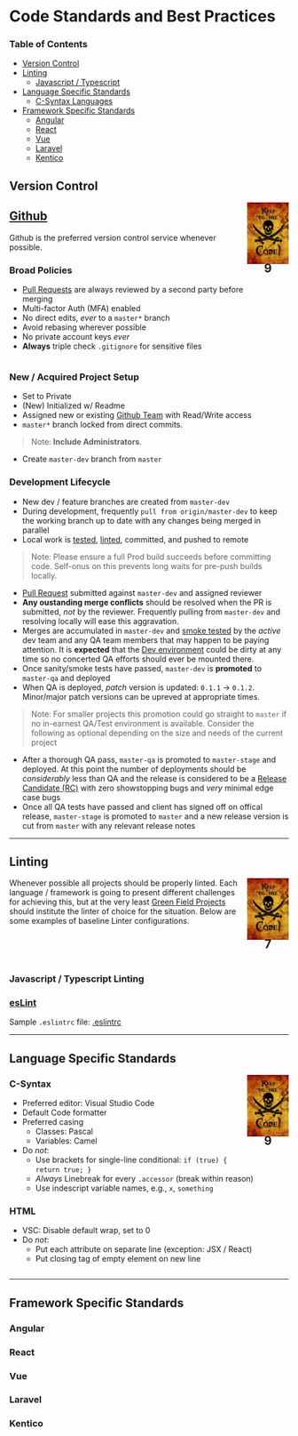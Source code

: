 # Code Standards and Best Practices

### Table of Contents
* [Version Control](#version-control)
* [Linting](#linting)
  * [Javascript / Typescript](#javascript-typescript-linting)
* [Language Specific Standards](#language-specific-standards)
  * [C-Syntax Languages](#c-syntax)
* [Framework Specific Standards](#framework-specific-standards)
  * [Angular](#angular)
  * [React](#react)
  * [Vue](#vue)
  * [Laravel](#laravel)
  * [Kentico](#laravel)

## Version Control

<section style="float: right; clear: both;">
  <img src="../../images/pirates_code.jpg" style="width: 75px" />
  <h2 style="text-align: center; margin-top: -8px">9</h2>
</section>

## [Github](../devops#github)
Github is the preferred version control service whenever possible.

### Broad Policies
* [Pull Requests](../devops#pull-requests) are always reviewed by a second party before merging
* Multi-factor Auth (MFA) enabled
* No direct edits, _ever_ to a `master*` branch
* Avoid rebasing wherever possible
* No private account keys _ever_
* **Always** triple check `.gitignore` for sensitive files

<div style="clear: both;"></div>

### New / Acquired Project Setup
* Set to Private
* (New) Initialized w/ Readme
* Assigned new or existing [Github Team](../devops#github-teams) with Read/Write access
* `master*` branch locked from direct commits. 
> Note: **Include Administrators**.
* Create `master-dev` branch from `master`

### Development Lifecycle
* New dev / feature branches are created from `master-dev`
* During development, frequently `pull from origin/master-dev` to keep the working branch up to date with any changes being merged in parallel
* Local work is [tested](../devops#testing), [linted](../devops#linting), committed, and pushed to remote
> Note: Please ensure a full Prod build succeeds before committing code. Self-onus on this prevents long waits for pre-push builds locally.
* [Pull Request](../devops#pull-requests) submitted against `master-dev` and assigned reviewer
* **Any oustanding merge conflicts** should be resolved when the PR is submitted, _not_ by the reviewer. Frequently pulling from `master-dev` and resolving locally will ease this aggravation.
* Merges are accumulated in `master-dev` and [smoke tested](../../glossary#smoke-testing) by the _active_ dev team and any QA team members that may happen to be paying attention. It is **expected** that the [Dev environment](../devops#dev-environments) could be dirty at any time so no concerted QA efforts should ever be mounted there.
* Once sanity/smoke tests have passed, `master-dev` is **promoted** to `master-qa` and deployed
* When QA is deployed, *patch* version is updated: `0.1.1` -> `0.1.2`. Minor/major patch versions can be upreved at appropriate times.
> Note: For smaller projects this promotion could go straight to `master` if no in-earnest QA/Test environment is available. Consider the following as optional depending on the size and needs of the current project
* After a thorough QA pass, `master-qa` is promoted to `master-stage` and deployed. At this point the number of deployments should be _considerably_ less than QA and the release is considered to be a [Release Candidate (RC)](../../glossary#release-candidate) with zero showstopping bugs and _very_ minimal edge case bugs
* Once all QA tests have passed and client has signed off on offical release, `master-stage` is promoted to `master` and a new release version is cut from `master` with any relevant release notes
---

## Linting

<section style="float: right; clear: both;">
  <img src="../../images/pirates_code.jpg" style="width: 75px" />
  <h2 style="text-align: center; margin-top: -8px">7</h2>
</section>

Whenever possible all projects should be properly linted. Each language / framework is going to present different challenges for achieving this, but at the very least [Green Field Projects](../architecture#green-field-projects) should institute the linter of choice for the situation. Below are some examples of baseline Linter configurations.

<div style="clear: both;"></div>

### Javascript / Typescript Linting
### [esLint](https://eslint.org/)
Sample `.eslintrc` file: [.eslintrc](./eslintrc.md)

---

## Language Specific Standards

<section style="float: right; clear: both;">
  <img src="../../images/pirates_code.jpg" style="width: 75px" />
  <h2 style="text-align: center; margin-top: -8px">9</h2>
</section>

### C-Syntax
* Preferred editor: Visual Studio Code
* Default Code formatter
* Preferred casing
  * Classes: Pascal
  * Variables: Camel
* Do _not_:
  * Use brackets for single-line conditional: `if (true) { return true; }`
  * _Always_ Linebreak for every `.accessor` (break within reason)
  * Use indescript variable names, e.g., `x`, `something`

### HTML
* VSC: Disable default wrap, set to 0
* Do _not_: 
  * Put each attribute on separate line (exception: JSX / React)
  * Put closing tag of empty element on new line

<div style="clear: both;"></div>

---

## Framework Specific Standards
### Angular
### React
### Vue
### Laravel
### Kentico
